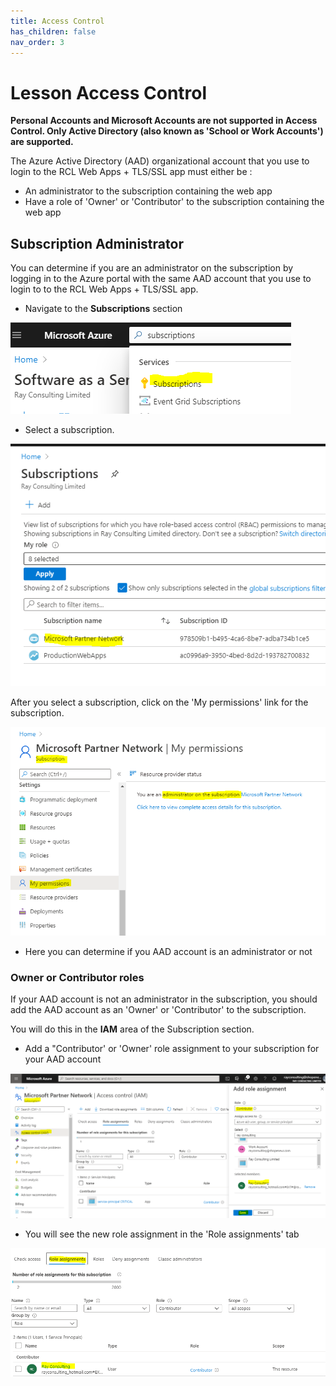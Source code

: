 ```yaml
---
title: Access Control
has_children: false
nav_order: 3
---
```


# Lesson Access Control

**Personal Accounts and Microsoft Accounts are not supported in Access Control. Only Active Directory (also known as 'School or Work Accounts') are supported.**

The Azure Active Directory (AAD) organizational account that you use to login to the RCL Web Apps + TLS/SSL app must either be :

- An administrator to the subscription containing the web app
- Have a role of 'Owner' or 'Contributor' to the subscription containing the web app

## Subscription Administrator
 
You can determine if you are an administrator on the subscription by logging in to the Azure portal with the same AAD account that you use to login to to the RCL Web Apps + TLS/SSL app. 

- Navigate to the **Subscriptions** section 

![Access Control](images/access-control-subscriptions.PNG)

- Select a subscription. 

![Access Control](images/access-control-subscriptions2.PNG)


After you select a subscription, click on the 'My permissions' link for the subscription.

![Access Control](images/access-control-admin.PNG)

- Here you can determine if you AAD account is an administrator or not 

### Owner or Contributor roles

If your AAD account is not an administrator in the subscription, you should add the AAD account as an 'Owner' or 'Contributor' to the subscription.

You will do this in the **IAM** area of the Subscription section.

- Add a "Contributor' or 'Owner' role assignment to your subscription for your AAD account

![Access Control](images/access-control-create.PNG)

- You will see the new role assignment in the 'Role assignments' tab

![Access Control](images/access-control-list.PNG)